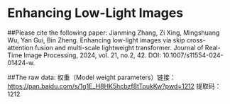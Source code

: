 # Enhancing Low-Light Images

##Please cite the following paper:
Jianming Zhang, Zi Xing, Mingshuang Wu, Yan Gui, Bin Zheng. Enhancing low-light images via skip cross-attention fusion and multi-scale lightweight transformer. Journal of Real-Time Image Processing, 2024, vol. 21, no.2, 42. DOI: 10.1007/s11554-024-01424-w. 

##The raw data:
权重（Model weight parameters）链接：https://pan.baidu.com/s/1g1E_H8HK5hcbzf8tToukKw?pwd=1212 
提取码：1212
